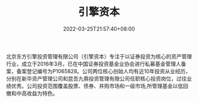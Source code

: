 ﻿---
weight: 
title: "引擎资本"
description: "北京东方引擎投资管理有限公司（引擎资本）专注于以证券投资为核心的资产管理行业，成立于2016年3月，已在中国证券投资基金业协会进行私募基金管理人备案，备案登记编号为P1065828"
date: 2022-03-25T21:57:40+08:00
lastmod: 2022-03-25T16:45:40+08:00
draft: false
authors: ["Metabd"]
featuredImage: "yinqingziben.jpg"
link: ""
tags: ["投资机构","引擎资本"]
categories: ["navigation"]
navigation: ["投资机构"]
lightgallery: true
toc: true
pinned: false
recommend: false
recommend1: false
---
北京东方引擎投资管理有限公司（引擎资本）专注于以证券投资为核心的资产管理行业，成立于2016年3月，已在中国证券投资基金业协会进行私募基金管理人备案，备案登记编号为P1065828。公司两位核心创始人均有近10年投资从业经历，分别在新华资产管理公司和昆吾九鼎投资管理有限公司任职核心投资岗位，过往业绩优秀。公司投资范围覆盖股票、债券、并购市场和一级市场,所管理基金以低回撤和中高收益为特色。
